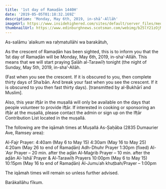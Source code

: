 ```yaml
---
title: '1st day of Ramaḍān 1440H'
date: '2019-05-05T01:18:32.169Z'
description: 'Monday, May 6th, 2019, in-shā’-Allāh'
imageUrl: https://www.insidehighered.com/sites/default/server_files/media/iStock-968897858.jpg
thumbnailUrl: https://www.edinburghnews.scotsman.com/webimg/b25lY21zOjM0NDdjNjQ5LTdmMzktNGIzYy1hNTU0LTYwYzk1ZDk5Mzk3Yzo3YjRlNmEzYy03YjZmLTQ5ZjctYWZlYS0zNWNjNTUwYjdmY2M=.jpg
---
```


As-salāmu ʿalaikum wa raḥmatullāhi wa barakātuh,

As the crescent of Ramaḍān has been sighted, this is to inform you that the 1st day of Ramaḍān will be Monday, May 6th, 2019, in-sha’-Allāh. This means that we will start praying Ṣalāh al-Tarawīḥ tonight (the night of Sunday, May 5th, 2019, in-sha’-Allāh.

(Fast when you see the crescent. If it is obscured to you, then complete thirty days of Shaʿbān. And break your fast when you see the crescent. If it is obscured to you then fast thirty days).
[transmitted by al-Bukhārī and Muslim].

Also, this year ifṭār in the muṣallá will only be available on the days that people volunteer to provide ifṭār. If interested in cooking or sponsoring an ifṭār at the muṣallá, please contact the admin or sign up on the Ifṭār Contribution List located in the muṣallá.

The following are the iqāmah times at Muṣallá As-Ṣaḥāba (2835 Dumaurier Ave, Ramsey area):

Al-Fajr Prayer:
4:40am (May 6 to May 15)
4:30am (May 16 to May 25)
4:20am (May 26 to end of Ramaḍān)
Adh-Dhuhr Prayer 1:30pm (fixed)
Al-ʿAṣr Prayer – 20 min. after the aḏān
Al-Maġrib Prayer – 10 min. after the aḏān
Al-ʿIshāʾ Prayer & Al-Tarawīḥ Prayers
10:00pm (May 6 to May 15)
10:15pm (May 16 to end of Ramaḍān)
Al-Jumuʿah khuṭbah/Prayer – 1:00pm

The iqāmah times will remain so unless further advised.

Barākallāhu fīkum.
